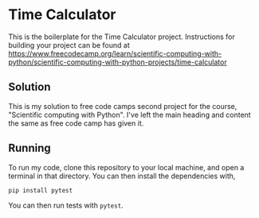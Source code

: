 # Time Calculator

This is the boilerplate for the Time Calculator project. Instructions for building your project can be found at https://www.freecodecamp.org/learn/scientific-computing-with-python/scientific-computing-with-python-projects/time-calculator

## Solution

This is my solution to free code camps second project for the course, "Scientific computing with Python". I've left the main heading and content the same as free code camp has given it.

## Running

To run my code, clone this repository to your local machine, and open a terminal in that directory. You can then install the dependencies with,

```cmd
pip install pytest
```

You can then run tests with `pytest`.